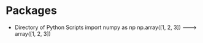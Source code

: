 # Packages

- Directory of Python Scripts
import numpy as np
np.array([1, 2, 3]) ---> array([1, 2, 3])
